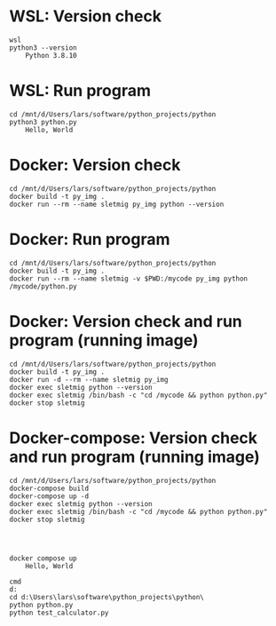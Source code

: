 # WSL: Version check
    wsl
    python3 --version
        Python 3.8.10

# WSL: Run program
    cd /mnt/d/Users/lars/software/python_projects/python
    python3 python.py
        Hello, World

# Docker: Version check
    cd /mnt/d/Users/lars/software/python_projects/python
    docker build -t py_img .
    docker run --rm --name sletmig py_img python --version

# Docker: Run program
    cd /mnt/d/Users/lars/software/python_projects/python
    docker build -t py_img .
    docker run --rm --name sletmig -v $PWD:/mycode py_img python /mycode/python.py

# Docker: Version check and run program (running image)
    cd /mnt/d/Users/lars/software/python_projects/python
    docker build -t py_img .
    docker run -d --rm --name sletmig py_img
    docker exec sletmig python --version
    docker exec sletmig /bin/bash -c "cd /mycode && python python.py"
    docker stop sletmig

# Docker-compose: Version check and run program (running image)
    cd /mnt/d/Users/lars/software/python_projects/python
    docker-compose build
    docker-compose up -d
    docker exec sletmig python --version
    docker exec sletmig /bin/bash -c "cd /mycode && python python.py"
    docker stop sletmig




    docker compose up
        Hello, World

    cmd
    d:
    cd d:\Users\lars\software\python_projects\python\
    python python.py
    python test_calculator.py

